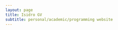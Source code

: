 ```yaml
---
layout: page
title: Isidro GV
subtitle: personal/academic/programming website
---
```

                         
 

 

 

 
 
 


  
 

 
 
 


 

 


 
 

                                				
